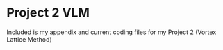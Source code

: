 # Project 2 VLM
Included is my appendix and current coding files for my Project 2 (Vortex Lattice Method)
